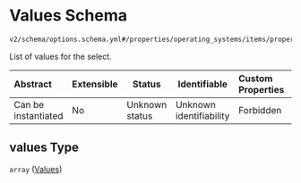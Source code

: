 # Values Schema

```txt
v2/schema/options.schema.yml#/properties/operating_systems/items/properties/options/items/properties/values
```

List of values for the select.


| Abstract            | Extensible | Status         | Identifiable            | Custom Properties | Additional Properties | Access Restrictions | Defined In                                                           |
| :------------------ | ---------- | -------------- | ----------------------- | :---------------- | --------------------- | ------------------- | -------------------------------------------------------------------- |
| Can be instantiated | No         | Unknown status | Unknown identifiability | Forbidden         | Allowed               | none                | [device.schema.json\*](../device.schema.json "open original schema") |

## values Type

`array` ([Values](device-properties-operating-systems-operating-system-properties-options-option-properties-values.md))
